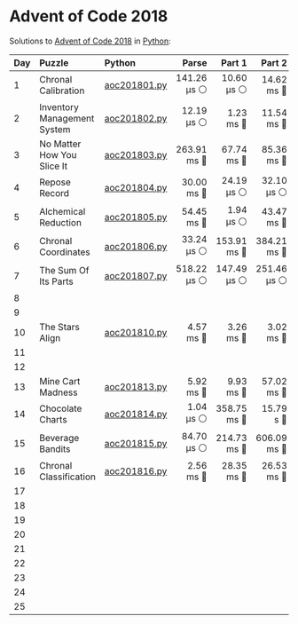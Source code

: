 # Advent of Code 2018

Solutions to [Advent of Code 2018](https://adventofcode.com/2018/) in [Python](https://www.python.org/):

| Day  | Puzzle                      | Python                                                      |       Parse |      Part 1 |      Part 2 |       Total |
| :--- | :-------------------------- | :---------------------------------------------------------- | ----------: | ----------: | ----------: | ----------: |
| 1    | Chronal Calibration         | [aoc201801.py](01_chronal_calibration/aoc201801.py)         | 141.26 μs ⚪️ |  10.60 μs ⚪️ |  14.62 ms 🔵 |  14.77 ms 🔵 |
| 2    | Inventory Management System | [aoc201802.py](02_inventory_management_system/aoc201802.py) |  12.19 μs ⚪️ |   1.23 ms 🔵 |  11.54 ms 🔵 |  12.79 ms 🔵 |
| 3    | No Matter How You Slice It  | [aoc201803.py](03_no_matter_how_you_slice_it/aoc201803.py)  | 263.91 ms 🔵 |  67.74 ms 🔵 |  85.36 ms 🔵 | 417.01 ms 🔵 |
| 4    | Repose Record               | [aoc201804.py](04_repose_record/aoc201804.py)               |  30.00 ms 🔵 |  24.19 μs ⚪️ |  32.10 μs ⚪️ |  30.06 ms 🔵 |
| 5    | Alchemical Reduction        | [aoc201805.py](05_alchemical_reduction/aoc201805.py)        |  54.45 ms 🔵 |   1.94 μs ⚪️ |  43.47 ms 🔵 |  97.93 ms 🔵 |
| 6    | Chronal Coordinates         | [aoc201806.py](06_chronal_coordinates/aoc201806.py)         |  33.24 μs ⚪️ | 153.91 ms 🔵 | 384.21 ms 🔵 | 538.15 ms 🔵 |
| 7    | The Sum Of Its Parts        | [aoc201807.py](07_the_sum_of_its_parts/aoc201807.py)        | 518.22 μs ⚪️ | 147.49 μs ⚪️ | 251.46 μs ⚪️ | 917.17 μs ⚪️ |
| 8    |                             |                                                             |             |             |             |             |
| 9    |                             |                                                             |             |             |             |             |
| 10   | The Stars Align             | [aoc201810.py](10_the_stars_align/aoc201810.py)             |   4.57 ms 🔵 |   3.26 ms 🔵 |   3.02 ms 🔵 |  10.86 ms 🔵 |
| 11   |                             |                                                             |             |             |             |             |
| 12   |                             |                                                             |             |             |             |             |
| 13   | Mine Cart Madness           | [aoc201813.py](13_mine_cart_madness/aoc201813.py)           |   5.92 ms 🔵 |   9.93 ms 🔵 |  57.02 ms 🔵 |  72.87 ms 🔵 |
| 14   | Chocolate Charts            | [aoc201814.py](14_chocolate_charts/aoc201814.py)            |   1.04 μs ⚪️ | 358.75 ms 🔵 |   15.79 s 🔴 |   16.15 s 🔴 |
| 15   | Beverage Bandits            | [aoc201815.py](15_beverage_bandits/aoc201815.py)            |  84.70 μs ⚪️ | 214.73 ms 🔵 | 606.09 ms 🔵 | 820.90 ms 🔵 |
| 16   | Chronal Classification      | [aoc201816.py](16_chronal_classification/aoc201816.py)      |   2.56 ms 🔵 |  28.35 ms 🔵 |  26.53 ms 🔵 |  57.44 ms 🔵 |
| 17   |                             |                                                             |             |             |             |             |
| 18   |                             |                                                             |             |             |             |             |
| 19   |                             |                                                             |             |             |             |             |
| 20   |                             |                                                             |             |             |             |             |
| 21   |                             |                                                             |             |             |             |             |
| 22   |                             |                                                             |             |             |             |             |
| 23   |                             |                                                             |             |             |             |             |
| 24   |                             |                                                             |             |             |             |             |
| 25   |                             |                                                             |             |             |             |             |
